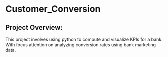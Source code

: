 # Customer_Conversion
## Project Overview:
This project involves using python to compute and visualize KPIs for a bank. With focus attention on analyzing conversion rates using bank marketing data.
